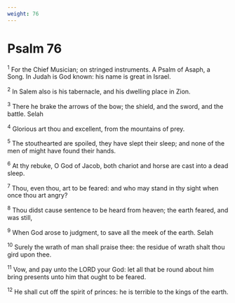 ```yaml
---
weight: 76
---
```


# Psalm 76

<sup>1</sup> For the Chief Musician; on stringed instruments. A Psalm of Asaph, a Song. In Judah is God known: his name is great in Israel. 

<sup>2</sup> In Salem also is his tabernacle, and his dwelling place in Zion. 

<sup>3</sup> There he brake the arrows of the bow; the shield, and the sword, and the battle. Selah 

<sup>4</sup> Glorious art thou and excellent, from the mountains of prey. 

<sup>5</sup> The stouthearted are spoiled, they have slept their sleep; and none of the men of might have found their hands. 

<sup>6</sup> At thy rebuke, O God of Jacob, both chariot and horse are cast into a dead sleep. 

<sup>7</sup> Thou, even thou, art to be feared: and who may stand in thy sight when once thou art angry? 

<sup>8</sup> Thou didst cause sentence to be heard from heaven; the earth feared, and was still, 

<sup>9</sup> When God arose to judgment, to save all the meek of the earth. Selah 

<sup>10</sup> Surely the wrath of man shall praise thee: the residue of wrath shalt thou gird upon thee. 

<sup>11</sup> Vow, and pay unto the LORD your God: let all that be round about him bring presents unto him that ought to be feared. 

<sup>12</sup> He shall cut off the spirit of princes: he is terrible to the kings of the earth. 


